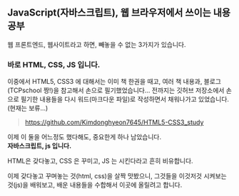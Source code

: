 ## JavaScript(자바스크립트), 웹 브라우저에서 쓰이는 내용 공부

웹 프론트엔드, 웹사이트라고 하면, 빼놓을 수 없는 3가지가 있습니다.
### 바로 HTML, CSS, JS 입니다.

이중에서 HTML5, CSS3 에 대해서는 이미 책 한권을 때고, 여러 책 내용과, 블로그(TCPschool 짱!)을 참고해서 손으로 필기했었습니다... 전까지는 깃허브 저장소에서 손으로 필기한 내용들을 다시 워드(마크다운 파일)로 작성하면서 채워나가고 있었습니다.(현재는 보류...)

> https://github.com/Kimdonghyeon7645/HTML5-CSS3_study

이제 이 둘을 어느정도 했다해도, 중요한게 하나 남았습니다.  
**자바스크립트, js 입니다.**

HTML은 갖다놓고, CSS 은 꾸미고, JS 는 시킨다라고 흔히 비유합니다.

이제 갖다놓고 꾸며놓는 것(html, css)을 살짝 맛봤으니, 그것들을 이것저것 시켜보는 것(js)을 배워보고, 
배운 내용들을 수합해서 이곳에 올릴려고 합니다.
